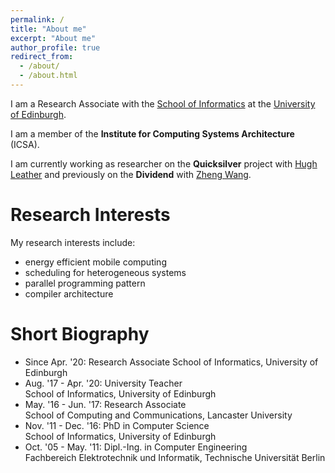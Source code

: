 ```yaml
---
permalink: /
title: "About me"
excerpt: "About me"
author_profile: true
redirect_from:
  - /about/
  - /about.html
---
```


I am a Research Associate with the [School of Informatics](http://www.ed.ac.uk/informatics/) at the [University of Edinburgh](http://www.ed.ac.uk/).

I am a member of the **Institute for Computing Systems Architecture** (ICSA).

I am currently working as researcher on the **Quicksilver** project with
[Hugh Leather](http://homepages.inf.ed.ac.uk/hleather/) and previously on the **Dividend** with [Zheng Wang](https://eps.leeds.ac.uk/computing/staff/6452/dr-zheng-wang).

# Research Interests

My research interests include:

* energy efficient mobile computing
* scheduling for heterogeneous systems
* parallel programming pattern
* compiler architecture

# Short Biography

* Since Apr. '20: Research Associate
School of Informatics, University of Edinburgh
* Aug. '17 - Apr. '20: University Teacher  
School of Informatics, University of Edinburgh
* May. '16 - Jun. '17: Research Associate  
School of Computing and Communications, Lancaster University
* Nov. '11 - Dec. '16: PhD in Computer Science  
School of Informatics, University of Edinburgh
* Oct. '05 - May. '11: Dipl.-Ing. in Computer Engineering  
Fachbereich Elektrotechnik und Informatik, Technische Universit&auml;t Berlin
